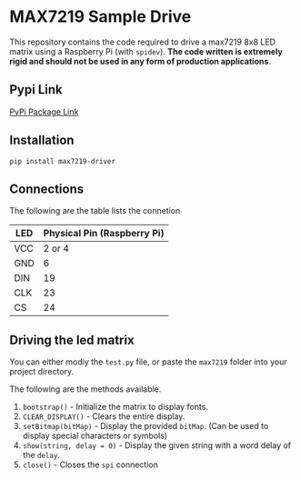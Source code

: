 # MAX7219 Sample Drive

This repository contains the code required to drive a max7219 8x8 LED matrix using a Raspberry Pi (with `spidev`). **The code written is extremely rigid and should not be used in any form of production applications**.

## Pypi Link

<a href="https://pypi.org/project/max7219-driver/0.0.1/" target="_blank">PyPi Package Link</a>    

## Installation

    pip install max7219-driver

## Connections

The following are the table lists the connetion

| LED | Physical Pin (Raspberry Pi)  |
|-----|------------------------------|
| VCC| 2 or 4|
| GND| 6|
| DIN| 19|
| CLK| 23|
| CS | 24|


## Driving the led matrix

You can either modiy the `test.py` file, or paste the `max7219` folder into your project directory. 

The following are the methods available.

1. `bootstrap()` - Initialize the matrix to display fonts.
2. `CLEAR_DISPLAY()` - Clears the entire display.
3. `setBitmap(bitMap)` - Display the provided `bitMap`. (Can be used to display special characters or symbols)
4. `show(string, delay = 0)` - Display the given string with a word delay of the `delay`.
5. `close()` - Closes the `spi` connection  
